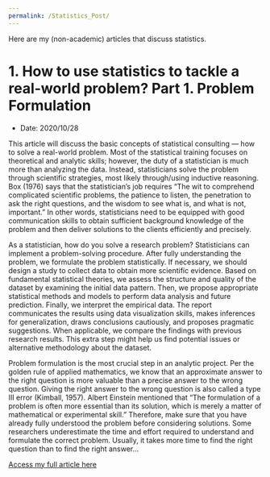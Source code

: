 ```yaml
---
permalink: /Statistics_Post/
---
```



Here are my (non-academic) articles that discuss statistics.

# 1. How to use statistics to tackle a real-world problem? Part 1. Problem Formulation
- Date: 2020/10/28


This article will discuss the basic concepts of statistical consulting — how to solve a real-world problem. 
Most of the statistical training focuses on theoretical and analytic skills; however, the duty of a statistician is much more than analyzing the data. 
Instead, statisticians solve the problem through scientific strategies, most likely through/using inductive reasoning. 
Box (1976) says that the statistician’s job requires “The wit to comprehend complicated scientific problems, the patience to listen, 
the penetration to ask the right questions, and the wisdom to see what is, and what is not, important.” 
In other words, statisticians need to be equipped with good communication skills to obtain sufficient background knowledge of 
the problem and then deliver solutions to the clients efficiently and precisely.


As a statistician, how do you solve a research problem? Statisticians can implement a problem-solving procedure. 
After fully understanding the problem, we formulate the problem statistically. 
If necessary, we should design a study to collect data to obtain more scientific evidence. 
Based on fundamental statistical theories, we assess the structure and quality of the dataset by examining the initial data pattern. 
Then, we propose appropriate statistical methods and models to perform data analysis and future prediction. 
Finally, we interpret the empirical data. The report communicates the results using data visualization skills, makes inferences for generalization, 
draws conclusions cautiously, and proposes pragmatic suggestions. When applicable, we compare the findings with previous research results. 
This extra step might help us find potential issues or alternative methodology about the dataset.


Problem formulation is the most crucial step in an analytic project. Per the golden rule of applied mathematics, 
we know that an approximate answer to the right question is more valuable than a precise answer to the wrong question. 
Giving the right answer to the wrong question is also called a type III error (Kimball, 1957). 
Albert Einstein mentioned that “The formulation of a problem is often more essential than its solution, 
which is merely a matter of mathematical or experimental skill.” Therefore, 
make sure that you have already fully understood the problem before considering solutions. 
Some researchers underestimate the time and effort required to understand and formulate the correct problem. 
Usually, it takes more time to find the right question than to find the right answer...


[Access my full article here](https://medium.com/@peishan0824/how-to-use-statistics-to-tackle-a-real-world-problem-part-1-problem-formulation-294138c1bf20)





&nbsp;
&nbsp;

